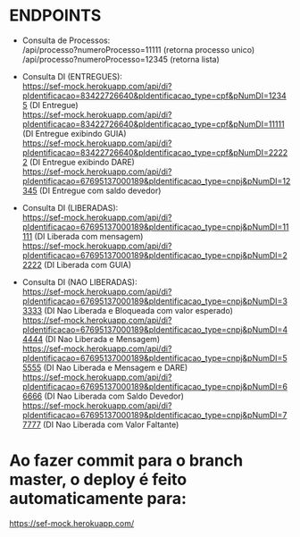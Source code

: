 # ENDPOINTS  
- Consulta de Processos:  
/api/processo?numeroProcesso=11111 (retorna processo unico)  
/api/processo?numeroProcesso=12345 (retorna lista)  
    
- Consulta DI (ENTREGUES):    
https://sef-mock.herokuapp.com/api/di?pIdentificacao=83422726640&pIdentificacao_type=cpf&pNumDI=12345 (DI Entregue)  
https://sef-mock.herokuapp.com/api/di?pIdentificacao=83422726640&pIdentificacao_type=cpf&pNumDI=11111 (DI Entregue exibindo GUIA)  
https://sef-mock.herokuapp.com/api/di?pIdentificacao=83422726640&pIdentificacao_type=cpf&pNumDI=22222 (DI Entregue exibindo DARE)  
https://sef-mock.herokuapp.com/api/di?pIdentificacao=67695137000189&pIdentificacao_type=cnpj&pNumDI=12345 (DI Entregue com saldo devedor)  
  
- Consulta DI (LIBERADAS):     
https://sef-mock.herokuapp.com/api/di?pIdentificacao=67695137000189&pIdentificacao_type=cnpj&pNumDI=11111 (DI Liberada com mensagem)  
https://sef-mock.herokuapp.com/api/di?pIdentificacao=67695137000189&pIdentificacao_type=cnpj&pNumDI=22222 (DI Liberada com GUIA)  
  
- Consulta DI (NAO LIBERADAS):  
https://sef-mock.herokuapp.com/api/di?pIdentificacao=67695137000189&pIdentificacao_type=cnpj&pNumDI=33333 (DI Nao Liberada e Bloqueada com valor esperado)  
https://sef-mock.herokuapp.com/api/di?pIdentificacao=67695137000189&pIdentificacao_type=cnpj&pNumDI=44444 (DI Nao Liberada e Mensagem)   
https://sef-mock.herokuapp.com/api/di?pIdentificacao=67695137000189&pIdentificacao_type=cnpj&pNumDI=55555 (DI Nao Liberada e Mensagem e DARE)  
https://sef-mock.herokuapp.com/api/di?pIdentificacao=67695137000189&pIdentificacao_type=cnpj&pNumDI=66666 (DI Nao Liberada com Saldo Devedor)   
https://sef-mock.herokuapp.com/api/di?pIdentificacao=67695137000189&pIdentificacao_type=cnpj&pNumDI=77777 (DI Nao Liberada com Valor Faltante)      

  
# Ao fazer commit para o branch master, o deploy é feito automaticamente para:    
https://sef-mock.herokuapp.com/  
